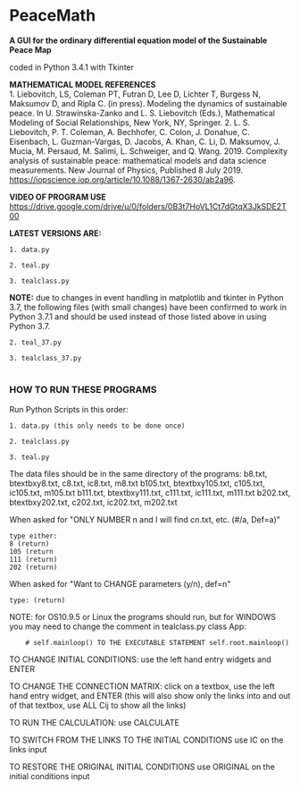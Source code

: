 # PeaceMath
**A GUI for the ordinary differential equation model of the Sustainable Peace Map**

coded in Python 3.4.1 with Tkinter

**MATHEMATICAL MODEL REFERENCES**	
	1. Liebovitch, LS, Coleman PT, Futran D, Lee D, Lichter T, Burgess N, Maksumov D, and Ripla C. (in press). Modeling the dynamics of sustainable peace. In U. Strawinska-Zanko and L. S. Liebovitch (Eds.), Mathematical Modeling of Social Relationships, New York, NY, Springer.
	2. L. S. Liebovitch, P. T. Coleman, A. Bechhofer, C. Colon, J. Donahue, C. Eisenbach, L. Guzman-Vargas, D. Jacobs, A. Khan, C. Li, D. Maksumov, J. Mucia, M. Persaud, M. Salimi, L. Schweiger, and Q. Wang. 2019. Complexity analysis of sustainable peace: mathematical models and data science measurements. New Journal of Physics, Published 8 July 2019. https://iopscience.iop.org/article/10.1088/1367-2630/ab2a96.

**VIDEO OF PROGRAM USE**
https://drive.google.com/drive/u/0/folders/0B3t7HoVL1Ct7dGtqX3JkSDE2T00

**LATEST VERSIONS ARE:**
	
	1. data.py
	
	2. teal.py
	
	3. tealclass.py

**NOTE:** due to changes in event handling in matplotlib and tkinter in Python 3.7, the following files (with small changes) have been confirmed to work in Python 3.7.1 and should be used instead of those listed above in using Python 3.7.
	
	2. teal_37.py
	
	3. tealclass_37.py

#
### HOW TO RUN THESE PROGRAMS


Run Python Scripts in this order:

	1. data.py (this only needs to be done once)

	2. tealclass.py

	3. teal.py

The data files should be in the same directory of the programs:
  b8.txt, btextbxy8.txt, c8.txt, ic8.txt, m8.txt
  b105.txt, btextbxy105.txt, c105.txt, ic105.txt, m105.txt
  b111.txt, btextbxy111.txt, c111.txt, ic111.txt, m111.txt
  b202.txt, btextbxy202.txt, c202.txt, ic202.txt, m202.txt

When asked for "ONLY NUMBER n and I will find cn.txt, etc. (#/a, Def=a)"

	type either:
	8 (return)
	105 (return
	111 (return)
	202 (return)

When asked for "Want to CHANGE parameters (y/n), def=n"
	
	type: (return)


NOTE: for OS10.9.5 or Linux the programs should run, but for WINDOWS you may need to change the comment in tealclass.py class App: 

        # self.mainloop() TO THE EXECUTABLE STATEMENT self.root.mainloop()
	
	
TO CHANGE INITIAL CONDITIONS: use the left hand entry widgets and ENTER

TO CHANGE THE CONNECTION MATRIX: click on a textbox, use the left hand entry widget, and ENTER (this will also show only the links into and out of that textbox, use ALL Cij to show all the links)

TO RUN THE CALCULATION: use CALCULATE

TO SWITCH FROM THE LINKS TO THE INITIAL CONDITIONS use IC on the links input

TO RESTORE THE ORIGINAL INITIAL CONDITIONS use ORIGINAL on the initial conditions input
	
